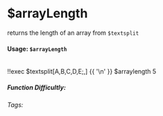 # $arrayLength
returns the length of an array from `$textsplit`

#### Usage: `$arrayLength`
<br/>
<discord-messages>
	<discord-message :bot="false" role-color="#ffcc9a" author="Member">
		!!exec $textsplit[A,B,C,D,E;,] {{ '\n' }} $arraylength
	</discord-message>
	<discord-message :bot="true" role-color="#0099ff" author="Custom Command" avatar="https://media.discordapp.net/avatars/725721249652670555/781224f90c3b841ba5b40678e032f74a.webp">
		5
	</discord-message>
</discord-messages>

##### Function Difficultly: <Badge type="tip" text="Easy" vertical="middle" /> 
###### Tags: <Badge type="tip" text="array" vertical="middle" /> <Badge type="tip" text="length" vertical="middle" /> <Badge type="tip" text="textsplit" vertical="middle" />